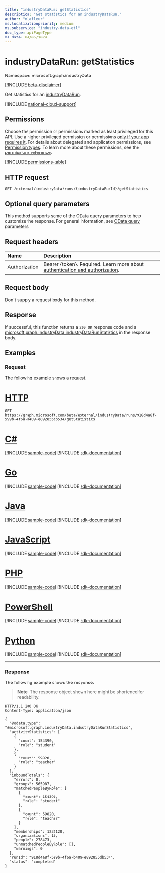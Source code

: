 ```yaml
---
title: "industryDataRun: getStatistics"
description: "Get statistics for an industryDataRun."
author: "mlafleur"
ms.localizationpriority: medium
ms.subservice: "industry-data-etl"
doc_type: apiPageType
ms.date: 04/05/2024
---
```


# industryDataRun: getStatistics

Namespace: microsoft.graph.industryData

[!INCLUDE [beta-disclaimer](../../includes/beta-disclaimer.md)]

Get statistics for an [industryDataRun](../resources/industrydata-industrydatarun.md).

[!INCLUDE [national-cloud-support](../../includes/global-only.md)]

## Permissions

Choose the permission or permissions marked as least privileged for this API. Use a higher privileged permission or permissions [only if your app requires it](/graph/permissions-overview#best-practices-for-using-microsoft-graph-permissions). For details about delegated and application permissions, see [Permission types](/graph/permissions-overview#permission-types). To learn more about these permissions, see the [permissions reference](/graph/permissions-reference).

<!-- { "blockType": "permissions", "name": "industrydata_industrydatarun_getstatistics" } -->
[!INCLUDE [permissions-table](../includes/permissions/industrydata-industrydatarun-getstatistics-permissions.md)]

## HTTP request

<!-- {
  "blockType": "ignored"
}
-->

```http
GET /external/industryData/runs/{industryDataRunId}/getStatistics
```

## Optional query parameters

This method supports some of the OData query parameters to help customize the response. For general information, see [OData query parameters](/graph/query-parameters).

## Request headers

| Name          | Description               |
| :------------ | :------------------------ |
|Authorization|Bearer {token}. Required. Learn more about [authentication and authorization](/graph/auth/auth-concepts).|

## Request body

Don't supply a request body for this method.

## Response

If successful, this function returns a `200 OK` response code and a [microsoft.graph.industryData.industryDataRunStatistics](../resources/industrydata-industrydatarunstatistics.md) in the response body.

## Examples

### Request

The following example shows a request.

# [HTTP](#tab/http)
<!-- {
  "blockType": "request",
  "name": "industrydatarunthis.getstatistics",
  "sampleKeys": ["918d4a8f-599b-4f6a-b409-e892855db534"]
}
-->

```msgraph-interactive
GET https://graph.microsoft.com/beta/external/industryData/runs/918d4a8f-599b-4f6a-b409-e892855db534/getStatistics
```

# [C#](#tab/csharp)
[!INCLUDE [sample-code](../includes/snippets/csharp/industrydatarunthisgetstatistics-csharp-snippets.md)]
[!INCLUDE [sdk-documentation](../includes/snippets/snippets-sdk-documentation-link.md)]

# [Go](#tab/go)
[!INCLUDE [sample-code](../includes/snippets/go/industrydatarunthisgetstatistics-go-snippets.md)]
[!INCLUDE [sdk-documentation](../includes/snippets/snippets-sdk-documentation-link.md)]

# [Java](#tab/java)
[!INCLUDE [sample-code](../includes/snippets/java/industrydatarunthisgetstatistics-java-snippets.md)]
[!INCLUDE [sdk-documentation](../includes/snippets/snippets-sdk-documentation-link.md)]

# [JavaScript](#tab/javascript)
[!INCLUDE [sample-code](../includes/snippets/javascript/industrydatarunthisgetstatistics-javascript-snippets.md)]
[!INCLUDE [sdk-documentation](../includes/snippets/snippets-sdk-documentation-link.md)]

# [PHP](#tab/php)
[!INCLUDE [sample-code](../includes/snippets/php/industrydatarunthisgetstatistics-php-snippets.md)]
[!INCLUDE [sdk-documentation](../includes/snippets/snippets-sdk-documentation-link.md)]

# [PowerShell](#tab/powershell)
[!INCLUDE [sample-code](../includes/snippets/powershell/industrydatarunthisgetstatistics-powershell-snippets.md)]
[!INCLUDE [sdk-documentation](../includes/snippets/snippets-sdk-documentation-link.md)]

# [Python](#tab/python)
[!INCLUDE [sample-code](../includes/snippets/python/industrydatarunthisgetstatistics-python-snippets.md)]
[!INCLUDE [sdk-documentation](../includes/snippets/snippets-sdk-documentation-link.md)]

---

### Response

The following example shows the response.

> **Note:** The response object shown here might be shortened for readability.

<!-- {
  "blockType": "response",
  "truncated": true,
  "@odata.type": "microsoft.graph.industryData.industryDataRunStatistics"
}
-->

```http
HTTP/1.1 200 OK
Content-Type: application/json

{
  "@odata.type": "#microsoft.graph.industryData.industryDataRunStatistics",
  "activityStatistics": [
    {
      "count": 154390,
      "role": "student"
    },
    {
      "count": 59820,
      "role": "teacher"
    }
  ],
  "inboundTotals": {
    "errors": 0,
    "groups": 565987,
    "matchedPeopleByRole": [
      {
        "count": 154390,
        "role": "student"
      },
      {
        "count": 59820,
        "role": "teacher"
      }
    ],
    "memberships": 1235120,
    "organizations": 16,
    "people": 278473,
    "unmatchedPeopleByRole": [],
    "warnings": 0
  },
  "runId": "918d4a8f-599b-4f6a-b409-e892855db534",
  "status": "completed"
}
```
